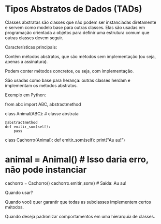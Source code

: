 # Tipos Abstratos de Dados (TADs)
Classes abstratas são classes que não podem ser instanciadas diretamente e servem como modelo base para outras classes. Elas são usadas em programação orientada a objetos para definir uma estrutura comum que outras classes devem seguir.

Características principais:

Contêm métodos abstratos, que são métodos sem implementação (ou seja, apenas a assinatura).

Podem conter métodos concretos, ou seja, com implementação.

São usadas como base para herança: outras classes herdam e implementam os métodos abstratos.


Exemplo em Python:

from abc import ABC, abstractmethod

class Animal(ABC):  # classe abstrata

    @abstractmethod
    def emitir_som(self):
        pass

class Cachorro(Animal):
    def emitir_som(self):
        print("Au au!")

# animal = Animal()  # Isso daria erro, não pode instanciar
cachorro = Cachorro()
cachorro.emitir_som()  # Saída: Au au!

Quando usar?

Quando você quer garantir que todas as subclasses implementem certos métodos.

Quando deseja padronizar comportamentos em uma hierarquia de classes.
